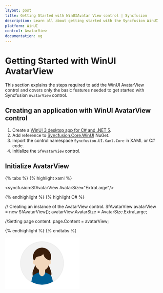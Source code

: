 ```yaml
---
layout: post
title: Getting Started with WinUIAvatar View control | Syncfusion
description: Learn all about getting started with the Syncfusion WinUI AvatarView (SfAvatarView) control, its elements, and more here.
platform: WinUI
control: AvatarView
documentation: ug
---
```


# Getting Started with WinUI AvatarView

This section explains the steps required to add the WinUI AvatarView control and covers only the basic features needed to get started with Syncfusion `AvatarView` control.

## Creating an application with WinUI AvatarView control

1. Create a [WinUI 3 desktop app for C# and .NET 5](https://docs.microsoft.com/en-us/windows/apps/winui/winui3/get-started-winui3-for-desktop).
2. Add reference to [Syncfusion.Core.WinUI](https://www.nuget.org/packages/Syncfusion.Core.WinUI) NuGet. 
3. Import the control namespace `Syncfusion.UI.Xaml.Core` in XAML or C# code.
4. Initialize the `SfAvatarView` control.

## Initialize AvatarView

{% tabs %}
{% highlight xaml %}

<Page
    x:Class="GettingStarted.MainPage"
    xmlns="http://schemas.microsoft.com/winfx/2006/xaml/presentation"
    xmlns:x="http://schemas.microsoft.com/winfx/2006/xaml"
    xmlns:local="using:GettingStarted"
    xmlns:d="http://schemas.microsoft.com/expression/blend/2008"
    xmlns:mc="http://schemas.openxmlformats.org/markup-compatibility/2006"
    xmlns:syncfusion="using:Syncfusion.UI.Xaml.Core"
    mc:Ignorable="d"
    Background="{ThemeResource ApplicationPageBackgroundThemeBrush}">
    <Grid>
      <syncfusion:SfAvatarView AvatarSize="ExtraLarge"/>
    </Grid>
</Page>

{% endhighlight %}
{% highlight C# %}

// Creating an instance of the AvatarView control.
SfAvatarView avatarView = new SfAvatarView();
avatarView.AvatarSize = AvatarSize.ExtraLarge;

//Setting page content.
page.Content = avatarView;
           
{% endhighlight %}
{% endtabs %}

![AvatarView control](avatarview_images/winui_avatarview_initialise.png)